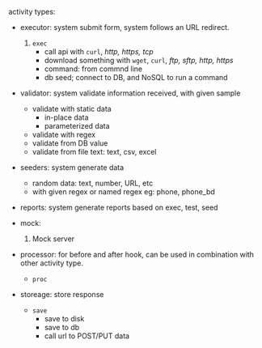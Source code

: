 activity types:

- executor: system submit form, system follows an URL redirect.
    1. `exec`
        - call api with `curl`, *http, https, tcp*
        - download something with `wget`, `curl`, *ftp, sftp, http, https*
        - command: from commnd line
        - db seed; connect to DB, and NoSQL to run a command

- validator: system validate information received, with given sample
    - validate with static data
        - in-place data
        - parameterized data
    - validate with regex
    - validate from DB value
    - validate from file text: text, csv, excel

- seeders: system generate data 
    - random data: text, number, URL, etc
    - with given regex or named regex eg: phone, phone_bd
- reports: system generate reports based on exec, test, seed
- mock:
    1. Mock server
- processor: for before and after hook, can be used in combination with other activity type.
    - `proc`
- storeage: store response
    - `save` 
        - save to disk
        - save to db
        - call url to POST/PUT data
